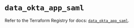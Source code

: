 # `data_okta_app_saml`

Refer to the Terraform Registry for docs: [`data_okta_app_saml`](https://registry.terraform.io/providers/okta/okta/4.11.1/docs/data-sources/app_saml).
